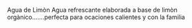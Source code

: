 Agua de Limòn
Agua refrescante elaborada a base de limòn orgànico.......perfecta para ocaciones calientes y con la familia 